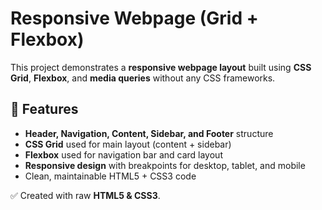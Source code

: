 # Responsive Webpage (Grid + Flexbox)

This project demonstrates a **responsive webpage layout** built using **CSS Grid**, **Flexbox**, and **media queries** without any CSS frameworks.  

## 📌 Features
- **Header, Navigation, Content, Sidebar, and Footer** structure  
- **CSS Grid** used for main layout (content + sidebar)  
- **Flexbox** used for navigation bar and card layout  
- **Responsive design** with breakpoints for desktop, tablet, and mobile  
- Clean, maintainable HTML5 + CSS3 code    

✅ Created with raw **HTML5 & CSS3**.
